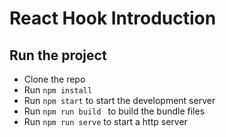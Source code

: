 # React Hook Introduction

## Run the project
* Clone the repo
* Run `npm install`
* Run `npm start` to start the development server
* Run `npm run build ` to build the bundle files
* Run `npm run serve` to start a http server
